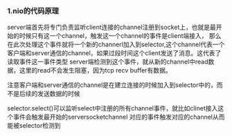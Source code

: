 ### 1.nio的代码原理
server端首先将专门负责监听client连接的channel注册到socket上，也就是最开始的时候只有这一个channel，触发这一个channel的事件是client端接入，
那么在此次处理这个事件就将一个新的channerl加入到selector,这个channel代表一个客户端和server通信的channel，如果过段时间这个client发送了消息。这代表了读取事件这一事件类型
server端检测到这个事件，就从新的channel中read数据，这里的read不会发生阻塞，因为tcp recv buffer有数据。

注意客户端和server通信的channel是在建立连接的时候加入到selector中的，而不是后续的发送数据的时候

selector.select()可以监听select中注册的所有channel事件，就比如clinet接入这个事件会触发最开始的serversocketchannel
对应的事件触发对应的channel从而能被selector检测到
